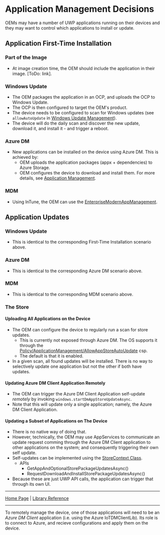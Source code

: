 # Application Management Decisions

OEMs may have a number of UWP applications running on their devices and they may want to control which applications to install or update.

## Application First-Time Installation

### Part of the Image
  - At image creation time, the OEM should include the application in their image. [ToDo: link].

### Windows Update
- The OEM packages the application in an OCP, and uploads the OCP to Windows Update.
- The OCP is then configured to target the OEM's product.
- The device needs to be configured to scan for Windows updates (see `allowAutoUpdate` in [Windows Update Management](windows-update-management.md)).
- The device will do the daily scan and discover the new update, download it, and install it - and trigger a reboot.

### Azure DM
  - New applications can be installed on the device using Azure DM. This is achieved by:
    - OEM uploads the application packages (appx + dependencies) to Azure Storage.
    - OEM configures the device to download and install them. 
    For more details, see [Application Management](application-management.md).

### MDM
  - Using InTune, the OEM can use the [EnterpriseModernAppManagement](https://docs.microsoft.com/en-us/windows/client-management/mdm/enterprisemodernappmanagement-csp).

## Application Updates

### Windows Update

- This is identical to the corresponding First-Time Installation scenario above.

### Azure DM

- This is identical to the corresponding Azure DM scenario above.

### MDM
- This is identical to the corresponding MDM scenario above.

### The Store

#### Uploading All Applications on the Device

- The OEM can configure the device to regularly run a scan for store updates.
  - This is currently not exposed through Azure DM. The OS supports it through the [Policy/ApplicationManagement/AllowAppStoreAutoUpdate](https://docs.microsoft.com/en-us/windows/client-management/mdm/policy-csp-applicationmanagement#applicationmanagement-allowappstoreautoupdate) csp.
  - The default is that it is enabled.
- In a given scan, all found updates will be installed. There is no way to selectively update one application but not the other if both have updates.

#### Updating Azure DM Client Application Remotely

- The OEM can trigger the Azure DM Client Application self-update <i>remotely</i> by invoking `windows.startDmAppStoreUpdateAsync`.
- Note that this will update only a single application; namely, the Azure DM Client Application.

#### Updating a Subset of Applications on The Device

- There is no native way of doing that.
- However, technically, the OEM may use AppServices to communicate an update request comming through the Azure DM Client application to other applications on the system; and consequently triggering their own self update.
- Self-updates can be implemented using the [StoreContext Class](https://docs.microsoft.com/en-us/uwp/api/Windows.Services.Store.StoreContext).
    - APIs
        - GetAppAndOptionalStorePackageUpdatesAsync()
        - RequestDownloadAndInstallStorePackageUpdatesAsync()
- Because these are just UWP API calls, the application can trigger that through its own UI.

----

[Home Page](../README.md) | [Library Reference](library-reference.md)


----

To remotely manage the device, one of those applications will need to be an *Azure DM Client* application (i.e. using the Azure IoTDMClientLib). Its role is to connect to Azure, and recieve configurations and apply them on the device.
